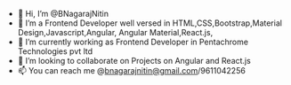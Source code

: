 - 👋 Hi, I’m @BNagarajNitin
- 👀 I’m a Frontend Developer well versed in HTML,CSS,Bootstrap,Material Design,Javascript,Angular, Angular Material,React.js,
- 🌱 I’m currently working as Frontend Developer in Pentachrome Technologies pvt ltd
- 💞️ I’m looking to collaborate on Projects on Angular and React.js
- 📫 You can reach me @bnagarajnitin@gmail.com/9611042256

<!---
BNagarajNitin/BNagarajNitin is a ✨ special ✨ repository because its `README.md` (this file) appears on your GitHub profile.
You can click the Preview link to take a look at your changes.
--->
